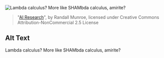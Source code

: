 ![Lambda calculus? More like SHAMbda calculus, amirite?](https://imgs.xkcd.com/comics/ai_research.png)
> "[AI Research](https://xkcd.com/1696/)", by Randall Munroe, licensed under Creative Commons Attribution-NonCommercial 2.5 License

## Alt Text
Lambda calculus? More like SHAMbda calculus, amirite?
